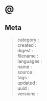 # <brief> @<groups>

> <description>

> <links>

## Meta

> category  : <category>  
created   : <created>  
digest    : <digest>  
filename  : <filename>  
languages : <languages>  
name      : <name>  
source    : <source>  
tags      : <tags>  
updated   : <updated>  
uuid      : <uuid>  
versions  : <versions>  
